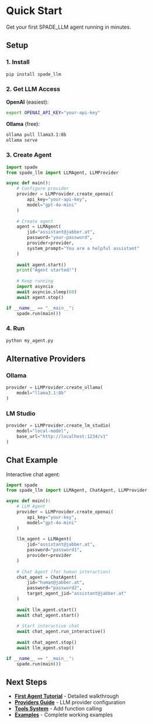 # Quick Start

Get your first SPADE_LLM agent running in minutes.

## Setup

### 1. Install
```bash
pip install spade_llm
```

### 2. Get LLM Access
**OpenAI** (easiest):
```bash
export OPENAI_API_KEY="your-api-key"
```

**Ollama** (free):
```bash
ollama pull llama3.1:8b
ollama serve
```

### 3. Create Agent

```python
import spade
from spade_llm import LLMAgent, LLMProvider

async def main():
    # Configure provider
    provider = LLMProvider.create_openai(
        api_key="your-api-key",
        model="gpt-4o-mini"
    )
    
    # Create agent
    agent = LLMAgent(
        jid="assistant@jabber.at",
        password="your-password",
        provider=provider,
        system_prompt="You are a helpful assistant"
    )
    
    await agent.start()
    print("Agent started!")
    
    # Keep running
    import asyncio
    await asyncio.sleep(60)
    await agent.stop()

if __name__ == "__main__":
    spade.run(main())
```

### 4. Run
```bash
python my_agent.py
```

## Alternative Providers

### Ollama
```python
provider = LLMProvider.create_ollama(
    model="llama3.1:8b"
)
```

### LM Studio
```python
provider = LLMProvider.create_lm_studio(
    model="local-model",
    base_url="http://localhost:1234/v1"
)
```

## Chat Example

Interactive chat agent:

```python
import spade
from spade_llm import LLMAgent, ChatAgent, LLMProvider

async def main():
    # LLM Agent
    provider = LLMProvider.create_openai(
        api_key="your-key",
        model="gpt-4o-mini"
    )
    
    llm_agent = LLMAgent(
        jid="assistant@jabber.at",
        password="password1",
        provider=provider
    )
    
    # Chat Agent (for human interaction)
    chat_agent = ChatAgent(
        jid="human@jabber.at", 
        password="password2",
        target_agent_jid="assistant@jabber.at"
    )
    
    await llm_agent.start()
    await chat_agent.start()
    
    # Start interactive chat
    await chat_agent.run_interactive()
    
    await chat_agent.stop()
    await llm_agent.stop()

if __name__ == "__main__":
    spade.run(main())
```

## Next Steps

- **[First Agent Tutorial](first-agent/)** - Detailed walkthrough
- **[Providers Guide](../guides/providers/)** - LLM provider configuration
- **[Tools System](../guides/tools-system/)** - Add function calling
- **[Examples](../reference/examples/)** - Complete working examples
